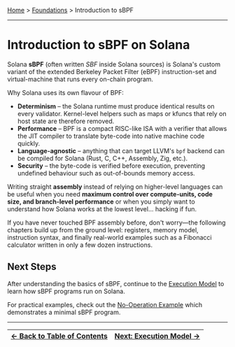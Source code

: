 [Home](../../README.md) > [Foundations](./README.md) > Introduction to sBPF

---

# Introduction to sBPF on Solana

Solana **sBPF** (often written *SBF* inside Solana sources) is Solana's custom
variant of the extended Berkeley Packet Filter (eBPF) instruction-set and
virtual-machine that runs every on-chain program.

Why Solana uses its own flavour of BPF:

* **Determinism** – the Solana runtime must produce identical results on every
  validator.  Kernel-level helpers such as maps or kfuncs that rely on host
  state are therefore removed.
* **Performance** – BPF is a compact RISC-like ISA with a verifier that allows
  the JIT compiler to translate byte-code into native machine code quickly.
* **Language-agnostic** – anything that can target LLVM's `bpf` backend can be
  compiled for Solana (Rust, C, C++, Assembly, Zig, etc.).
* **Security** – the byte-code is verified before execution, preventing
  undefined behaviour such as out-of-bounds memory access.

Writing straight **assembly** instead of relying on higher-level languages can
be useful when you need **maximum control over compute-units, code size, and
branch-level performance** or when you simply want to understand how Solana
works at the lowest level... hacking if fun.

If you have never touched BPF assembly before, don't worry—the following
chapters build up from the ground level: registers, memory model, instruction
syntax, and finally real-world examples such as a Fibonacci calculator written
in only a few dozen instructions.

## Next Steps

After understanding the basics of sBPF, continue to the [Execution Model](./02_execution_model.md) to learn how sBPF programs run on Solana.

For practical examples, check out the [No-Operation Example](../../examples/sbpf-asm-noop/) which demonstrates a minimal sBPF program.

---

| [← Back to Table of Contents](./README.md) | [Next: Execution Model →](./02_execution_model.md) |
|:-------------------------------------------|--------------------------------------------------:| 